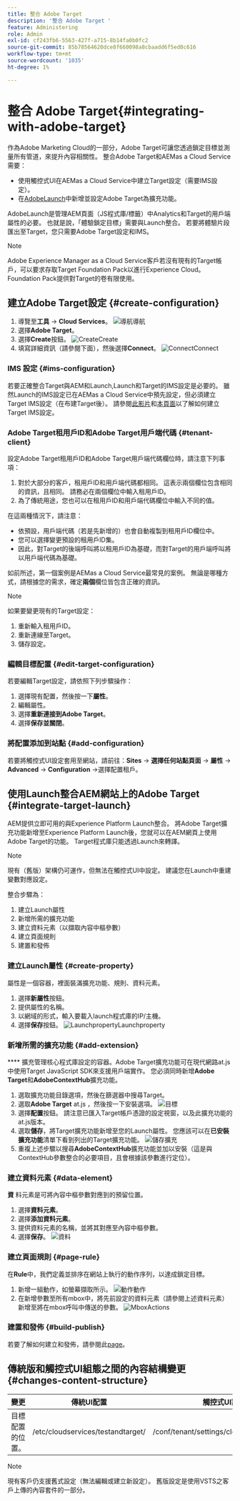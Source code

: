 ```yaml
---
title: 整合 Adobe Target
description: '整合 Adobe Target '
feature: Administering
role: Admin
exl-id: cf243fb6-5563-427f-a715-8b14fa0b0fc2
source-git-commit: 85b78564620dce8f660098a8cbaadd6f5ed0c616
workflow-type: tm+mt
source-wordcount: '1035'
ht-degree: 1%

---
```


# 整合 Adobe Target{#integrating-with-adobe-target}

作為Adobe Marketing Cloud的一部分，Adobe Target可讓您透過鎖定目標並測量所有管道，來提升內容相關性。 整合Adobe Target和AEMas a Cloud Service需要：

* 使用觸控式UI在AEMas a Cloud Service中建立Target設定（需要IMS設定）。
* 在[AdobeLaunch](https://experienceleague.adobe.com/docs/experience-platform/tags/get-started/quick-start.html)中新增並設定Adobe Target為擴充功能。

AdobeLaunch是管理AEM頁面（JS程式庫/標籤）中Analytics和Target的用戶端屬性的必要。 也就是說，「體驗鎖定目標」需要與Launch整合。 若要將體驗片段匯出至Target，您只需要Adobe Target設定和IMS。

>[!NOTE]
>
>Adobe Experience Manager as a Cloud Service客戶若沒有現有的Target帳戶，可以要求存取Target Foundation Pack以進行Experience Cloud。 Foundation Pack提供對Target的卷有限使用。

## 建立Adobe Target設定 {#create-configuration}

1. 導覽至&#x200B;**工具** → **Cloud Services**。
   ![](assets/cloudservice1.png "導航導航")
2. 選擇&#x200B;**Adobe Target**。
3. 選擇&#x200B;**Create**按鈕。
   ![](assets/tenant1.png "CreateCreate")
4. 填寫詳細資訊（請參閱下面），然後選擇&#x200B;**Connect**。
   ![](assets/open_screen1.png "ConnectConnect")

### IMS 設定 {#ims-configuration}

若要正確整合Target與AEM和Launch,Launch和Target的IMS設定是必要的。 雖然Launch的IMS設定已在AEMas a Cloud Service中預先設定，但必須建立Target IMS設定（在布建Target後）。 請參閱[此影片](https://helpx.adobe.com/experience-manager/kt/sites/using/aem-sites-target-standard-technical-video-understand.html)和[本頁面](https://experienceleague.adobe.com/docs/experience-manager-65/administering/integration/integration-ims-adobe-io.html)以了解如何建立Target IMS設定。

### Adobe Target租用戶ID和Adobe Target用戶端代碼 {#tenant-client}

設定Adobe Target租用戶ID和Adobe Target用戶端代碼欄位時，請注意下列事項：

1. 對於大部分的客戶，租用戶ID和用戶端代碼都相同。 這表示兩個欄位包含相同的資訊，且相同。 請務必在兩個欄位中輸入租用戶ID。
2. 為了傳統用途，您也可以在租用戶ID和用戶端代碼欄位中輸入不同的值。

在這兩種情況下，請注意：

* 依預設，用戶端代碼（若是先新增的）也會自動複製到租用戶ID欄位中。
* 您可以選擇變更預設的租用戶ID集。
* 因此，對Target的後端呼叫將以租用戶ID為基礎，而對Target的用戶端呼叫將以用戶端代碼為基礎。

如前所述，第一個案例是AEMas a Cloud Service最常見的案例。 無論是哪種方式，請根據您的需求，確定&#x200B;**兩個**&#x200B;欄位皆包含正確的資訊。

>[!NOTE]
>
> 如果要變更現有的Target設定：
>
> 1. 重新輸入租用戶ID。
> 2. 重新連線至Target。
> 3. 儲存設定。


### 編輯目標配置 {#edit-target-configuration}

若要編輯Target設定，請依照下列步驟操作：

1. 選擇現有配置，然後按一下&#x200B;**屬性**。
2. 編輯屬性。
3. 選擇&#x200B;**重新連接到Adobe Target**。
4. 選擇&#x200B;**保存並關閉**。

### 將配置添加到站點 {#add-configuration}

若要將觸控式UI設定套用至網站，請前往：**Sites** → **選擇任何站點頁面** → **屬性** → **Advanced** → **Configuration** →選擇配置租戶。

## 使用Launch整合AEM網站上的Adobe Target {#integrate-target-launch}

AEM提供立即可用的與Experience Platform Launch整合。 將Adobe Target擴充功能新增至Experience Platform Launch後，您就可以在AEM網頁上使用Adobe Target的功能。 Target程式庫只能透過Launch來轉譯。

>[!NOTE]
>
>現有（舊版）架構仍可運作，但無法在觸控式UI中設定。 建議您在Launch中重建變數對應設定。

整合步驟為：

1. 建立Launch屬性
2. 新增所需的擴充功能
3. 建立資料元素（以擷取內容中樞參數）
4. 建立頁面規則
5. 建置和發佈

### 建立Launch屬性 {#create-property}

屬性是一個容器，裡面裝滿擴充功能、規則、資料元素。

1. 選擇&#x200B;**新屬性**&#x200B;按鈕。
2. 提供屬性的名稱。
3. 以網域的形式，輸入要載入launch程式庫的IP/主機。
4. 選擇&#x200B;**保存**按鈕。
   ![](assets/properties_newproperty1.png "LaunchpropertyLaunchproperty")

### 新增所需的擴充功能 {#add-extension}

**** 擴充管理核心程式庫設定的容器。Adobe Target擴充功能可在現代網路at.js中使用Target JavaScript SDK來支援用戶端實作。 您必須同時新增&#x200B;**Adobe Target**&#x200B;和&#x200B;**AdobeContextHub**&#x200B;擴充功能。

1. 選取擴充功能目錄選項，然後在篩選器中搜尋Target。
2. 選取&#x200B;**Adobe Target** at.js ，然後按一下安裝選項。
   ![目標](assets/search_ext1.png "搜尋目標搜尋")
3. 選擇&#x200B;**配置**&#x200B;按鈕。 請注意已匯入Target帳戶憑證的設定視窗，以及此擴充功能的at.js版本。
4. 選取&#x200B;**儲存**，將Target擴充功能新增至您的Launch屬性。 您應該可以在&#x200B;**已安裝擴充功能**清單下看到列出的Target擴充功能。
   ![儲存擴充](assets/configure_extension1.png "功能儲存擴充功能")
5. 重複上述步驟以搜尋&#x200B;**AdobeContextHub**&#x200B;擴充功能並加以安裝（這是與ContextHub參數整合的必要項目，且會根據該參數進行定位）。

### 建立資料元素 {#data-element}

**資** 料元素是可將內容中樞參數對應到的預留位置。

1. 選擇&#x200B;**資料元素**。
2. 選擇&#x200B;**添加資料元素**。
3. 提供資料元素的名稱，並將其對應至內容中樞參數。
4. 選擇&#x200B;**保存**。
   ![資料](assets/data_elem1.png "元素資料元素")

### 建立頁面規則 {#page-rule}

在&#x200B;**Rule**&#x200B;中，我們定義並排序在網站上執行的動作序列，以達成鎖定目標。

1. 新增一組動作，如螢幕擷取所示。
   ![](assets/rules1.png "動作動作")
2. 在新增參數至所有mbox中，將先前設定的資料元素（請參閱上述資料元素）新增至將在mbox呼叫中傳送的參數。
   ![](assets/map_data1.png "MboxActions")

### 建置和發佈 {#build-publish}

若要了解如何建立和發佈，請參閱此[page](https://experienceleague.adobe.com/docs/experience-manager-learn/aem-target-tutorial/aem-target-implementation/using-launch-adobe-io.html)。

## 傳統版和觸控式UI組態之間的內容結構變更 {#changes-content-structure}

| **變更** | **傳統UI配置** | **觸控式UI設定** | **後果** |
|---|---|---|---|
| 目標配置的位置。 | /etc/cloudservices/testandtarget/ | /conf/tenant/settings/cloudservices/target | 先前的/etc/cloudservices/testandtarget下有多個設定，但現在租用戶下有單一設定。 |

>[!NOTE]
>
>現有客戶仍支援舊式設定（無法編輯或建立新設定）。 舊版設定是使用VSTS之客戶上傳的內容套件的一部分。
